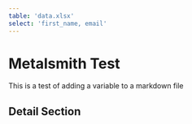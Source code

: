 ```yaml
---
table: 'data.xlsx'
select: 'first_name, email'
---
```


# Metalsmith Test

This is a test of adding a variable to a markdown file

## Detail Section
